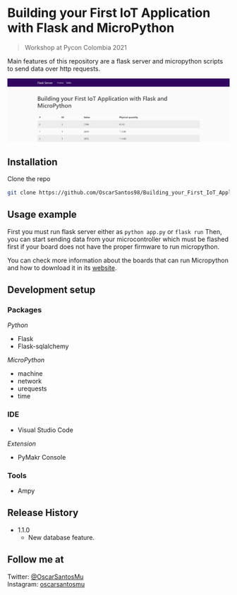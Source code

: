 # Building your First IoT Application with Flask and MicroPython

> Workshop at Pycon Colombia 2021

Main features of this repository are a flask server and micropython scripts to send data over http requests.

![](static/demo.JPG)

## Installation

Clone the repo
   ```sh
   git clone https://github.com/OscarSantos98/Building_your_First_IoT_Application_with_Flask_and_MicroPython.git
   ```

## Usage example

First you must run flask server either as ```python app.py``` or ```flask run``` Then, you can start sending data from your microcontroller which must be flashed first if your board does not have the proper firmware to run micropython.

You can check more information about the boards that can run Micropython and how to download it in its [website](https://micropython.org/).

## Development setup

### Packages

*Python*
- Flask
- Flask-sqlalchemy

*MicroPython*
- machine
- network
- urequests
- time

### IDE

- Visual Studio Code

*Extension*
- PyMakr Console

### Tools
- Ampy

## Release History

* 1.1.0
    * New database feature.

## Follow me at

Twitter: [@OscarSantosMu](https://twitter.com/OscarSantosMu)  
Instagram: [oscarsantosmu](https://instagram.com/oscarsantosmu)


